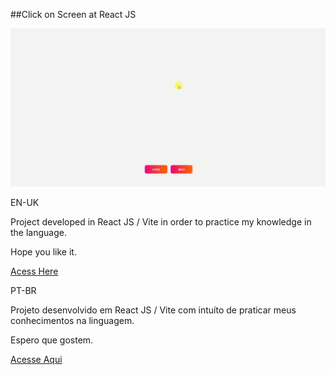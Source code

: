 ##Click on Screen at React JS

<img src="./src/assets/preview.gif" alt="Alt text" title="Optional title">

EN-UK

Project developed in React JS / Vite in order to practice my knowledge in the language.

Hope you like it.

[Acess Here]()

PT-BR

Projeto desenvolvido em React JS / Vite com intuíto de praticar meus conhecimentos na linguagem.

Espero que gostem.

[Acesse Aqui]()
